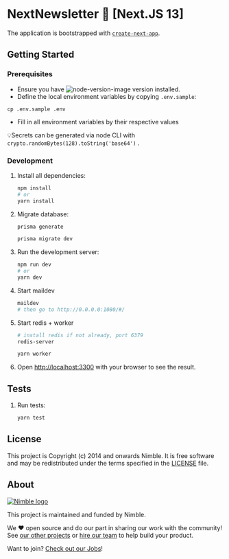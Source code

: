 # NextNewsletter 🚀 [Next.JS 13]

The application is bootstrapped with [`create-next-app`](https://github.com/vercel/next.js/tree/canary/packages/create-next-app).

## Getting Started

### Prerequisites

- Ensure you have ![node-version-image](https://img.shields.io/badge/node-16.17.0-brightgreen.svg) version installed.
- Define the local environment variables by copying `.env.sample`:

```
cp .env.sample .env
```

- Fill in all environment variables by their respective values

💡Secrets can be generated via node CLI with `crypto.randomBytes(128).toString('base64')` .

### Development

1. Install all dependencies:

    ```bash
    npm install
    # or
    yarn install
    ```

2. Migrate database:

    ```bash
    prisma generate

    prisma migrate dev
    ```

3. Run the development server:

    ```bash
    npm run dev
    # or
    yarn dev
    ```

4. Start maildev

    ```bash
    maildev
    # then go to http://0.0.0.0:1080/#/
    ```

5. Start redis + worker

    ```bash
    # install redis if not already, port 6379
    redis-server
    ```

    ```bash
    yarn worker
    ```


6. Open [http://localhost:3300](http://localhost:3300) with your browser to see the result.

## Tests

1. Run tests:

    ```bash
    yarn test
    ```

## License

This project is Copyright (c) 2014 and onwards Nimble. It is free software and may be redistributed under the terms specified in the [LICENSE] file.

[LICENSE]: /LICENSE

## About
<a href="https://nimblehq.co/">
  <picture>
    <source media="(prefers-color-scheme: dark)" srcset="https://assets.nimblehq.co/logo/dark/logo-dark-text-160.png">
    <img alt="Nimble logo" src="https://assets.nimblehq.co/logo/light/logo-light-text-160.png">
  </picture>
</a>

This project is maintained and funded by Nimble.

We ❤️ open source and do our part in sharing our work with the community!
See [our other projects][community] or [hire our team][hire] to help build your product.

Want to join? [Check out our Jobs][jobs]!

[community]: https://github.com/nimblehq
[hire]: https://nimblehq.co/
[jobs]: https://jobs.nimblehq.co/
